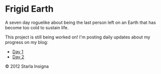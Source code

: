 Frigid Earth
===========

A seven day roguelike about being the last person left on an Earth that has become too cold to sustain life.

This project is still being worked on! I'm posting daily updates about my progress on my blog:

- [Day 1](http://www.fourisland.com/2012/06/frigid-earth-day-1/)
- [Day 2](http://www.fourisland.com/2012/06/frigid-earth-day-2/)

&copy; 2012 Starla Insigna
